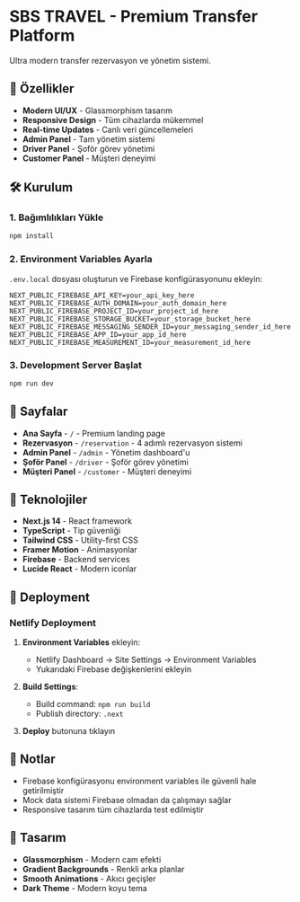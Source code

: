 # SBS TRAVEL - Premium Transfer Platform

Ultra modern transfer rezervasyon ve yönetim sistemi.

## 🚀 Özellikler

- **Modern UI/UX** - Glassmorphism tasarım
- **Responsive Design** - Tüm cihazlarda mükemmel
- **Real-time Updates** - Canlı veri güncellemeleri
- **Admin Panel** - Tam yönetim sistemi
- **Driver Panel** - Şoför görev yönetimi
- **Customer Panel** - Müşteri deneyimi

## 🛠️ Kurulum

### 1. Bağımlılıkları Yükle
```bash
npm install
```

### 2. Environment Variables Ayarla

`.env.local` dosyası oluşturun ve Firebase konfigürasyonunu ekleyin:

```env
NEXT_PUBLIC_FIREBASE_API_KEY=your_api_key_here
NEXT_PUBLIC_FIREBASE_AUTH_DOMAIN=your_auth_domain_here
NEXT_PUBLIC_FIREBASE_PROJECT_ID=your_project_id_here
NEXT_PUBLIC_FIREBASE_STORAGE_BUCKET=your_storage_bucket_here
NEXT_PUBLIC_FIREBASE_MESSAGING_SENDER_ID=your_messaging_sender_id_here
NEXT_PUBLIC_FIREBASE_APP_ID=your_app_id_here
NEXT_PUBLIC_FIREBASE_MEASUREMENT_ID=your_measurement_id_here
```

### 3. Development Server Başlat
```bash
npm run dev
```

## 📱 Sayfalar

- **Ana Sayfa** - `/` - Premium landing page
- **Rezervasyon** - `/reservation` - 4 adımlı rezervasyon sistemi
- **Admin Panel** - `/admin` - Yönetim dashboard'u
- **Şoför Panel** - `/driver` - Şoför görev yönetimi
- **Müşteri Panel** - `/customer` - Müşteri deneyimi

## 🔧 Teknolojiler

- **Next.js 14** - React framework
- **TypeScript** - Tip güvenliği
- **Tailwind CSS** - Utility-first CSS
- **Framer Motion** - Animasyonlar
- **Firebase** - Backend services
- **Lucide React** - Modern iconlar

## 🚀 Deployment

### Netlify Deployment

1. **Environment Variables** ekleyin:
   - Netlify Dashboard → Site Settings → Environment Variables
   - Yukarıdaki Firebase değişkenlerini ekleyin

2. **Build Settings**:
   - Build command: `npm run build`
   - Publish directory: `.next`

3. **Deploy** butonuna tıklayın

## 📝 Notlar

- Firebase konfigürasyonu environment variables ile güvenli hale getirilmiştir
- Mock data sistemi Firebase olmadan da çalışmayı sağlar
- Responsive tasarım tüm cihazlarda test edilmiştir

## 🎨 Tasarım

- **Glassmorphism** - Modern cam efekti
- **Gradient Backgrounds** - Renkli arka planlar
- **Smooth Animations** - Akıcı geçişler
- **Dark Theme** - Modern koyu tema